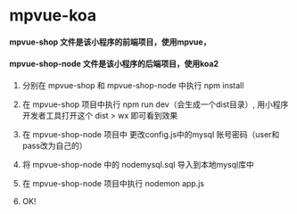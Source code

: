 # mpvue-koa

#### mpvue-shop 文件是该小程序的前端项目，使用mpvue，
#### mpvue-shop-node 文件是该小程序的后端项目，使用koa2

1. 分别在 mpvue-shop 和 mpvue-shop-node 中执行 npm install

2. 在 mpvue-shop 项目中执行 npm run dev（会生成一个dist目录）, 用小程序开发者工具打开这个 dist > wx 即可看到效果

3. 在 mpvue-shop-node 项目中 更改config.js中的mysql 账号密码（user和pass改为自己的）

4. 将 mpvue-shop-node 中的 nodemysql.sql 导入到本地mysql库中

5. 在 mpvue-shop-node 项目中执行 nodemon app.js 

6. OK!
  
